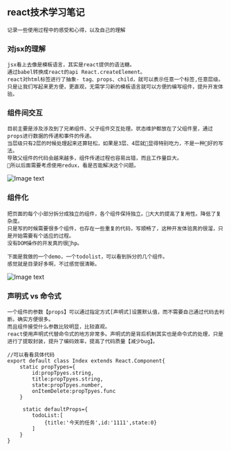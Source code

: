 ## react技术学习笔记 
```
记录一些使用过程中的感受和心得，以及自己的理解
```
### 对jsx的理解
```
jsx看上去像是模板语言，其实是react提供的语法糖。
通过babel转换成react的api React.createElement。
react对html标签进行了抽象- tag、props、child，就可以表示任意一个标签,任意层级。
只是让我们写起来更方便，更直观，无需学习新的模板语言就可以方便的编写组件，提升开发体验。
```

### 组件间交互
```
目前主要是涉及涉及到了兄弟组件、父子组件交互处理。状态维护都放在了父组件里，通过props进行数据的传递和事件的传递。
当层级只有2层的时候处理起来还算轻松，如果是3层、4层就显得特别吃力，不是一种好的写法。
导致父组件的代码会越来越多，组件传递过程也容易出错，而且工作量巨大。
所以后面需要考虑使用redux，看是否能解决这个问题。
```
![Image text](https://raw.githubusercontent.com/bigerfe/react-demos/rd01/src/page/follaw/img/comsjh.png)


### 组件化
```
把页面的每个小部分拆分成独立的组件，各个组件保持独立。大大的提高了复用性。降低了复杂度。
只是写的时候需要很多个组件，也存在一些重复的代码，写顺畅了，这种开发体验真的很溜，只是开始需要有个适应的过程。
没有DOM操作的开发真的很hp。
```
```
下面是我做的一个demo，一个todolist，可以看到拆分的几个组件。
感觉就是目录好多啊，不过感觉很清晰。
```
![Image text](https://raw.githubusercontent.com/bigerfe/react-demos/rd01/src/page/follaw/img/coms1.png)




### 声明式 vs 命令式
```
一个组件的参数【props】可以通过指定方式[声明式]设置默认值，而不需要自己通过代码去判断。确实方便很多。
而且组件接受什么参数比较明显，比较直观。
react使用声明式代替命令式的地方非常多。声明式的是背后机制其实也是命令式的处理，只是进行了提取封装，提升了编码效率，提高了代码质量【减少bug】。

```
```
//可以看看具体代码
export default class Index extends React.Component{
    static propTypes={
        id:propTpyes.string,
        title:propTpyes.string,
        state:propTpyes.number,
        onItemDelete:propTpyes.func
    }

     static defaultProps={
        todoList:[
            {title:'今天的任务',id:'1111',state:0}
        ]
    }
}
```
